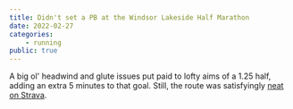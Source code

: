 ```yaml
---
title: Didn't set a PB at the Windsor Lakeside Half Marathon
date: 2022-02-27
categories:
    - running
public: true
---
```


A big ol' headwind and glute issues put paid to lofty aims of a 1.25 half, adding an extra 5 minutes to that goal. Still, the route was satisfyingly [neat on Strava](https://www.strava.com/activities/6746218888).